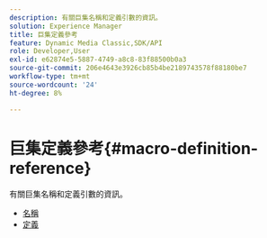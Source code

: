 ```yaml
---
description: 有關巨集名稱和定義引數的資訊。
solution: Experience Manager
title: 巨集定義參考
feature: Dynamic Media Classic,SDK/API
role: Developer,User
exl-id: e62874e5-5887-4749-a8c8-83f88500b0a3
source-git-commit: 206e4643e3926cb85b4be2189743578f88180be7
workflow-type: tm+mt
source-wordcount: '24'
ht-degree: 8%

---
```


# 巨集定義參考{#macro-definition-reference}

有關巨集名稱和定義引數的資訊。

* [名稱](r-name-macro.md)
* [定義](r-definition-macro.md)
